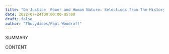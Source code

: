 ```yaml
---
title: "On Justice  Power and Human Nature: Selections from The History of the Peloponnesian War"
date: 2022-07-24T00:00:00-05:00
draft: false
author: "Thucydides/Paul Woodruff"
---
```


SUMMARY

<!--more-->

CONTENT